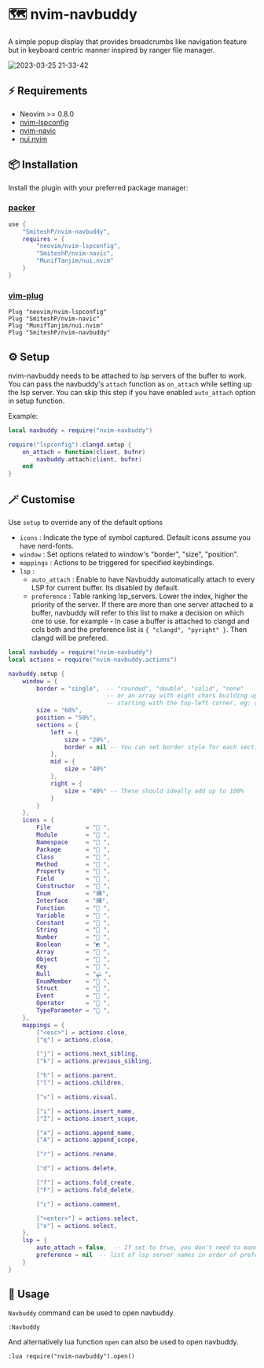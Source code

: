 # 🗺️ nvim-navbuddy

A simple popup display that provides breadcrumbs like navigation feature but
in keyboard centric manner inspired by ranger file manager.

![2023-03-25 21-33-42](https://user-images.githubusercontent.com/43147494/227728581-f57be77a-48ac-4dc0-9e6c-49522af962d7.gif)

## ⚡️ Requirements

* Neovim >= 0.8.0
* [nvim-lspconfig](https://github.com/neovim/nvim-lspconfig)
* [nvim-navic](https://github.com/SmiteshP/nvim-navic)
* [nui.nvim](https://github.com/MunifTanjim/nui.nvim)

## 📦 Installation

Install the plugin with your preferred package manager:

### [packer](https://github.com/wbthomason/packer.nvim)

```lua
use {
    "SmiteshP/nvim-navbuddy",
    requires = {
        "neovim/nvim-lspconfig",
        "SmiteshP/nvim-navic",
        "MunifTanjim/nui.nvim"
    }
}
```

### [vim-plug](https://github.com/junegunn/vim-plug)

```vim
Plug "neovim/nvim-lspconfig"
Plug "SmiteshP/nvim-navic"
Plug "MunifTanjim/nui.nvim"
Plug "SmiteshP/nvim-navbuddy"
```

## ⚙️ Setup

nvim-navbuddy needs to be attached to lsp servers of the buffer to work. You can pass the
navbuddy's `attach` function as `on_attach` while setting up the lsp server. You can skip this
step if you have enabled `auto_attach` option in setup function.

Example:
```lua
local navbuddy = require("nvim-navbuddy")

require("lspconfig").clangd.setup {
	on_attach = function(client, bufnr)
		navbuddy.attach(client, bufnr)
	end
}
```

## 🪄 Customise

Use `setup` to override any of the default options

* `icons` : Indicate the type of symbol captured. Default icons assume you have nerd-fonts.
* `window` : Set options related to window's "border", "size", "position".
* `mappings` : Actions to be triggered for specified keybindings.
* `lsp` :
	* `auto_attach` : Enable to have Navbuddy automatically attach to every LSP for current buffer. Its disabled by default.
	* `preference` : Table ranking lsp_servers. Lower the index, higher the priority of the server. If there are more than one server attached to a buffer, navbuddy will refer to this list to make a decision on which one to use.
			for example - In case a buffer is attached to clangd and ccls both and the preference list is `{ "clangd", "pyright" }`. Then clangd will be prefered.

```lua
local navbuddy = require("nvim-navbuddy")
local actions = require("nvim-navbuddy.actions")

navbuddy.setup {
    window = {
        border = "single",  -- "rounded", "double", "solid", "none"
                            -- or an array with eight chars building up the border in a clockwise fashion
                            -- starting with the top-left corner. eg: { "╔", "═" ,"╗", "║", "╝", "═", "╚", "║" }.
        size = "60%",
        position = "50%",
        sections = {
            left = {
                size = "20%",
                border = nil -- You can set border style for each section individually as well.
            },
            mid = {
                size = "40%"
            },
            right = {
                size = "40%" -- These should ideally add up to 100%
            }
        }
    },
    icons = {
        File          = " ",
        Module        = " ",
        Namespace     = " ",
        Package       = " ",
        Class         = " ",
        Method        = " ",
        Property      = " ",
        Field         = " ",
        Constructor   = " ",
        Enum          = "練",
        Interface     = "練",
        Function      = " ",
        Variable      = " ",
        Constant      = " ",
        String        = " ",
        Number        = " ",
        Boolean       = "◩ ",
        Array         = " ",
        Object        = " ",
        Key           = " ",
        Null          = "ﳠ ",
        EnumMember    = " ",
        Struct        = " ",
        Event         = " ",
        Operator      = " ",
        TypeParameter = " ",
    },
    mappings = {
        ["<esc>"] = actions.close,
        ["q"] = actions.close,

        ["j"] = actions.next_sibling,
        ["k"] = actions.previous_sibling,

        ["h"] = actions.parent,
        ["l"] = actions.children,

        ["v"] = actions.visual,

        ["i"] = actions.insert_name,
        ["I"] = actions.insert_scope,

        ["a"] = actions.append_name,
        ["A"] = actions.append_scope,

        ["r"] = actions.rename,

        ["d"] = actions.delete,

        ["f"] = actions.fold_create,
        ["F"] = actions.fold_delete,

        ["c"] = actions.comment,

        ["<enter>"] = actions.select,
        ["o"] = actions.select,
    },
    lsp = {
        auto_attach = false,  -- If set to true, you don't need to manually use attach function
        preference = nil  -- list of lsp server names in order of preference
    }
}
```

## 🚀 Usage

`Navbuddy` command can be used to open navbuddy.

```
:Navbuddy
```

And alternatively lua function `open` can also be used to open navbuddy.

```
:lua require("nvim-navbuddy").open()
```

